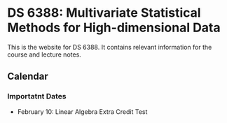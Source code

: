 # DS 6388: Multivariate Statistical Methods for High-dimensional Data

This is the website for DS 6388. It contains relevant information for the course
and lecture notes.

## Calendar

### Importatnt Dates

* February 10: Linear Algebra Extra Credit Test